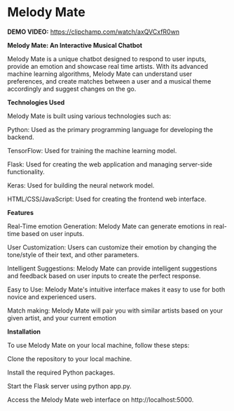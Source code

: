 # Melody Mate

 

**DEMO VIDEO:**  https://clipchamp.com/watch/axQVCxfR0wn

**Melody Mate: An Interactive Musical Chatbot**

Melody Mate is a unique chatbot designed to respond to user inputs, provide an emotion and showcase real time artists. With its advanced machine learning algorithms, Melody Mate can understand user preferences, and create matches between a user and a musical theme accordingly and suggest changes on the go.

**Technologies Used**

Melody Mate is built using various technologies such as:

Python: Used as the primary programming language for developing the backend.

TensorFlow: Used for training the machine learning model.

Flask: Used for creating the web application and managing server-side functionality.

Keras: Used for building the neural network model.

HTML/CSS/JavaScript: Used for creating the frontend web interface.

**Features**

Real-Time emotion Generation: Melody Mate can generate emotions in real-time based on user inputs.

User Customization: Users can customize their emotion by changing the tone/style of their text, and other parameters.

Intelligent Suggestions: Melody Mate can provide intelligent suggestions and feedback based on user inputs to create the perfect response.

Easy to Use: Melody Mate's intuitive interface makes it easy to use for both novice and experienced users.

Match making: Melody Mate will pair you with similar artists based on your given artist, and your current emotion

**Installation**

To use Melody Mate on your local machine, follow these steps:

Clone the repository to your local machine.

Install the required Python packages.

Start the Flask server using python app.py.

Access the Melody Mate web interface on http://localhost:5000.

